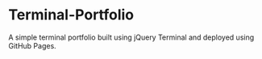 # Terminal-Portfolio
A simple terminal portfolio built using jQuery Terminal and deployed using GitHub Pages.
